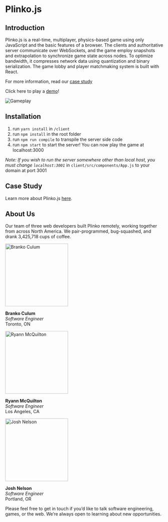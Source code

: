 # Plinko.js

## Introduction

Plinko.js is a real-time, multiplayer, physics-based game using only JavaScript and the basic features of a browser. The clients and authoritative server communicate over WebSockets, and the game employ snapshots and extrapolation to synchronize game state across nodes. To optimize bandwidth, it compresses network data using quantization and binary serialization. The game lobby and player matchmaking system is built with React.

For more information, read our [case study](http://www.plinkojs.com/about)

Click here to play a [demo](http://www.plinkojs.com/play)!

![Gameplay](https://s1.gifyu.com/images/giphy38d141392504b7f2.gif "Gameplay")

## Installation
1) run `yarn install` in `/client`
2) run `npm install` in the root folder
3) run `npm run compile` to transpile the server side code
4) run `npm start` to start the server! You can now play the game at localhost:3000

_Note: If you wish to run the server somewhere other than local host, you must change `localhost:3001`_ in `client/src/components/App.js` to your domain at port 3001

## Case Study
Learn more about Plinko.js [here](http://www.plinkojs.com/about).

## About Us
Our team of three web developers built Plinko remotely, working together from across North America. We pair-programmed, bug-squashed, and drank 3,425,718 cups of coffee.

<img src="https://avatars3.githubusercontent.com/u/22482600?s=460&v=4" width="200" alt="Branko Culum"/>

**Branko Culum**<br />
*Software Engineer*<br />
Toronto, ON

<img src="https://i.imgur.com/wZIIsLM.jpg =200x200" width="200" alt="Ryann McQuilton"/>

**Ryann McQuilton**<br />
*Software Engineer*<br />
Los Angeles, CA

<img src="https://i.imgur.com/2ZDRwrh.jpg" width="200" alt="Josh Nelson"/>

**Josh Nelson**<br />
*Software Engineer*<br />
Portland, OR

Please feel free to get in touch if you’d like to talk software engineering, games, or the web. We’re always open to learning about new opportunities.
